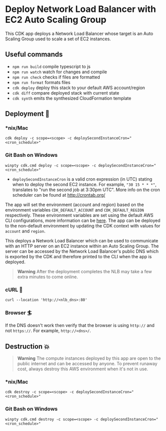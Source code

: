 # Deploy Network Load Balancer with EC2 Auto Scaling Group

This CDK app deploys a Network Load Balancer whose target is an Auto Scaling Group used to scale a set of EC2 instances.

## Useful commands

- `npm run build` compile typescript to js
- `npm run watch` watch for changes and compile
- `npm run check` checks if files are formatted
- `npm run format` formats files
- `cdk deploy` deploy this stack to your default AWS account/region
- `cdk diff` compare deployed stack with current state
- `cdk synth` emits the synthesized CloudFormation template

## Deployment :rocket:

### \*nix/Mac

`cdk deploy -c scope=<scope> -c deploySecondInstanceCron="<cron_schedule>"`

### Git Bash on Windows

`winpty cdk.cmd deploy -c scope=<scope> -c deploySecondInstanceCron="<cron_schedule>"`

- `deploySecondInstanceCron` is a valid cron expression (in UTC) stating when to deploy the second EC2 instance. For example, `"30 15 * * *"`, translates to "run the second job at 3:30pm UTC". More info on the cron scheduler can be found at http://crontab.org/

The app will set the environment (account and region) based on the environment variables `CDK_DEFAULT_ACCOUNT` and `CDK_DEFAULT_REGION` respectively. These environment variables are set using the default AWS CLI configurations, more information can be [here](https://docs.aws.amazon.com/cdk/v2/guide/environments.html). The app can be deployed to the non-default environment by updating the CDK context with values for `account` and `region`.

This deploys a Network Load Balancer which can be used to communicate with an HTTP server on an EC2 instance within an Auto Scaling Group. The server can be accessed by the Network Load Balancer's public DNS which is exported by the CDK and therefore printed to the CLI when the app is deployed.

> **Warning** After the deployment completes the NLB may take a few extra minutes to come online.

### cURL :curling_stone:

`curl --location 'http://<nlb_dns>:80'`

### Browser :surfer:

If the DNS doesn't work then verify that the browser is using `http://` and not `https://`. For example, `http://<dns>/`.


## Destruction :boom:

> **Warning** The compute instances deployed by this app are open to the public internet and can be accessed by anyone. To prevent runaway cost, always destroy this AWS environment when it's not in use.

### \*nix/Mac

`cdk destroy -c scope=<scope> -c deploySecondInstanceCron="<cron_schedule>"`

### Git Bash on Windows

`winpty cdk.cmd destroy -c scope=<scope> -c deploySecondInstanceCron="<cron_schedule>"`
